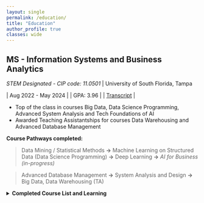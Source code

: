 ```yaml
---
layout: single
permalink: /education/
title: "Education"
author_profile: true
classes: wide
---
```


MS - Information Systems and Business Analytics 
---------   
*STEM Designated - CIP code: 11.0501* | University of South Florida, Tampa

| Aug 2022 - May 2024 |
| GPA: 3.96           |
| [Transcript](https://drive.google.com/file/d/1Lq1sEVuvhlmGMvW42tWC3ZFTBSyROAhd/view?usp=drive_link) |

- Top of the class in courses Big Data, Data Science Programming, Advanced System Analysis and Tech Foundations of AI
- Awarded Teaching Assistantships for courses Data Warehousing and Advanced Database Management

**Course Pathways completed:**
> Data Mining / Statistical Methods **&rarr;** Machine Learning on Structured Data (Data Science Programming) **&rarr;** Deep Learning **&rarr;** *AI for Business (in-progress)* 

> Advanced Database Management **&rarr;** System Analysis and Design **&rarr;** Big Data, Data Warehousing (TA)  


<details>
<summary><b>Completed Course List and Learning</b></summary>
<br>
<ul>
<li> ISM6930 <em>AI for Business - in progress (Spring 2024, Dr. Alan Hevner)</em> </li>
<blockquote> Design Science, Human Machine Interactions and Controls, AI Impacts on Business and applications in various domains </blockquote>
<li> ISM6136 Data Mining <em>(Fall 2022, Dr. Timothy Smith)</em> </li>
<blockquote> Data Preparation Techniques, Data Imbalances, Errors in Modeling, Metrics for Evaluation, Predictive Analytics </blockquote>
<li> ISM6251 Data Science Programming / Machine Learning <em>(Spring 2023, Dr. Varol Kayhan)</em> </li>
<blockquote> Linear Models, SVM, Ensemble Methods, Text Mining, Neural Networks </blockquote>
<li> ISM6930 Tech Foundation of AI / Deep Learning <em>(Fall 2023, Dr. TengTeng Ma)</em> </li>
<blockquote> Neural architectures, NLP techniques, Image processing techniques, Attention & Self-Attention, Reinforcement Learning </blockquote>
<li> ISM6562 Big Data for Business <em>(Spring 2023, Dr. Kaushik Dutta)</em> </li>
<blockquote> NoSQL, CAP Theorem, Cassandra, MongoDB, HDFS, Impala, Hadoop MapReduce, Spark </blockquote>
<li> ISM6218 Advanced Database Management <em>(Fall 2022, Dr. Varol Kayhan)</em> </li>
<blockquote> ERDs, Joins, Subqueries, Views, Indexes, Functions, Analytic Databases, NoSQL </blockquote>
<li> QMB6304 Analytical Methods for Business  <em>(Fall 2022, Dr. Daniel Zantedeschi)</em> </li>
<blockquote> Hypothesis Testing, ANOVA, Correlations, Multiple and Time-Series Regression, Optimization </blockquote>
<li> ISM6155 Enterprise Information Systems  <em>(Fall 2023, Dr. Priya Dozier)</em> </li>
<blockquote> Case Studies: Risk Management, Quality vs Innovation, Incident Containment, Growth Mindset, AI implementation </blockquote>
<li> ISM6225 Distributed Information Systems <em>(Spring 2023, Dr. Manish Agrawal)</em> </li>
<blockquote> OSI Model, Support Services, Web Development </blockquote>
<li> ISM6124 Advanced System Analysis and Design <em>(Summer 2023, Dr. Bhuvan Unhelkar)</em> </li>
<blockquote> UML - Extensibility, Interaction and Database Modeling, Software Reuse, Deployment, NFRs </blockquote>
<li> ISM6328 Information Security <em>(Fall 2023, Dr. Marcus Green)</em> </li>
<blockquote> Business Drivers, Access Controls, Attack Vectors, Security Operations, Contingency Planning </blockquote>
</ul>
</details>




